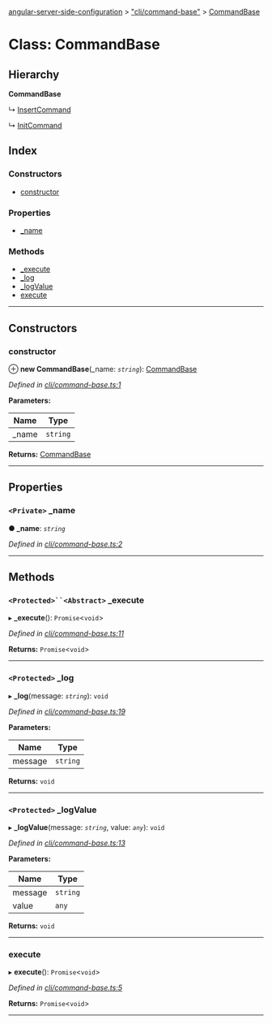[angular-server-side-configuration](../README.md) > ["cli/command-base"](../modules/_cli_command_base_.md) > [CommandBase](../classes/_cli_command_base_.commandbase.md)

# Class: CommandBase

## Hierarchy

**CommandBase**

↳  [InsertCommand](_cli_insert_command_.insertcommand.md)

↳  [InitCommand](_cli_init_command_.initcommand.md)

## Index

### Constructors

* [constructor](_cli_command_base_.commandbase.md#constructor)

### Properties

* [_name](_cli_command_base_.commandbase.md#_name)

### Methods

* [_execute](_cli_command_base_.commandbase.md#_execute)
* [_log](_cli_command_base_.commandbase.md#_log)
* [_logValue](_cli_command_base_.commandbase.md#_logvalue)
* [execute](_cli_command_base_.commandbase.md#execute)

---

## Constructors

<a id="constructor"></a>

###  constructor

⊕ **new CommandBase**(_name: *`string`*): [CommandBase](_cli_command_base_.commandbase.md)

*Defined in [cli/command-base.ts:1](https://github.com/kyubisation/angular-server-side-configuration/blob/e20a7d2/src/cli/command-base.ts#L1)*

**Parameters:**

| Name | Type |
| ------ | ------ |
| _name | `string` |

**Returns:** [CommandBase](_cli_command_base_.commandbase.md)

___

## Properties

<a id="_name"></a>

### `<Private>` _name

**● _name**: *`string`*

*Defined in [cli/command-base.ts:2](https://github.com/kyubisation/angular-server-side-configuration/blob/e20a7d2/src/cli/command-base.ts#L2)*

___

## Methods

<a id="_execute"></a>

### `<Protected>``<Abstract>` _execute

▸ **_execute**(): `Promise`<`void`>

*Defined in [cli/command-base.ts:11](https://github.com/kyubisation/angular-server-side-configuration/blob/e20a7d2/src/cli/command-base.ts#L11)*

**Returns:** `Promise`<`void`>

___
<a id="_log"></a>

### `<Protected>` _log

▸ **_log**(message: *`string`*): `void`

*Defined in [cli/command-base.ts:19](https://github.com/kyubisation/angular-server-side-configuration/blob/e20a7d2/src/cli/command-base.ts#L19)*

**Parameters:**

| Name | Type |
| ------ | ------ |
| message | `string` |

**Returns:** `void`

___
<a id="_logvalue"></a>

### `<Protected>` _logValue

▸ **_logValue**(message: *`string`*, value: *`any`*): `void`

*Defined in [cli/command-base.ts:13](https://github.com/kyubisation/angular-server-side-configuration/blob/e20a7d2/src/cli/command-base.ts#L13)*

**Parameters:**

| Name | Type |
| ------ | ------ |
| message | `string` |
| value | `any` |

**Returns:** `void`

___
<a id="execute"></a>

###  execute

▸ **execute**(): `Promise`<`void`>

*Defined in [cli/command-base.ts:5](https://github.com/kyubisation/angular-server-side-configuration/blob/e20a7d2/src/cli/command-base.ts#L5)*

**Returns:** `Promise`<`void`>

___

